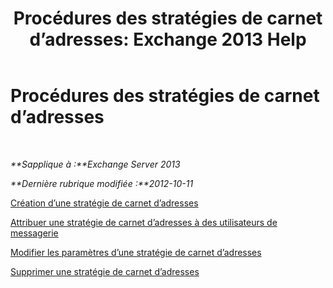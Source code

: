 ﻿---
title: 'Procédures des stratégies de carnet d’adresses: Exchange 2013 Help'
TOCTitle: Procédures des stratégies de carnet d’adresses
ms:assetid: 1204db89-ee4b-459a-8c14-e8d60dd6c4a4
ms:mtpsurl: https://technet.microsoft.com/fr-fr/library/Hh529916(v=EXCHG.150)
ms:contentKeyID: 50477607
ms.date: 04/24/2018
mtps_version: v=EXCHG.150
ms.translationtype: HT
---

# Procédures des stratégies de carnet d’adresses

 

_**Sapplique à :**Exchange Server 2013_

_**Dernière rubrique modifiée :**2012-10-11_

[Création d’une stratégie de carnet d’adresses](create-an-address-book-policy-exchange-2013-help.md)

[Attribuer une stratégie de carnet d’adresses à des utilisateurs de messagerie](assign-an-address-book-policy-to-mail-users-exchange-2013-help.md)

[Modifier les paramètres d’une stratégie de carnet d’adresses](change-the-settings-of-an-address-book-policy-exchange-2013-help.md)

[Supprimer une stratégie de carnet d’adresses](remove-an-address-book-policy-exchange-2013-help.md)

